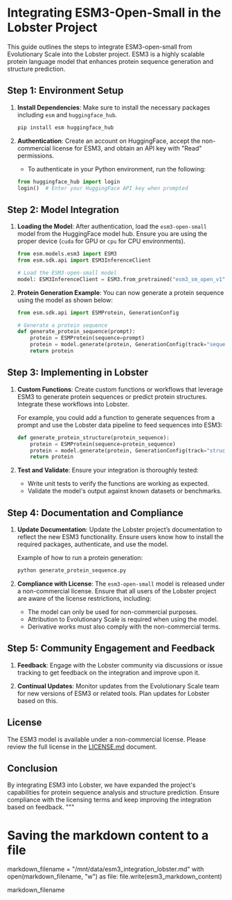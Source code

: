 # Integrating ESM3-Open-Small in the Lobster Project

This guide outlines the steps to integrate ESM3-open-small from Evolutionary Scale into the Lobster project. ESM3 is a highly scalable protein language model that enhances protein sequence generation and structure prediction.

## Step 1: Environment Setup

1. **Install Dependencies**:
    Make sure to install the necessary packages including `esm` and `huggingface_hub`.
    ```bash
    pip install esm huggingface_hub
    ```

2. **Authentication**:
    Create an account on HuggingFace, accept the non-commercial license for ESM3, and obtain an API key with "Read" permissions.

    - To authenticate in your Python environment, run the following:
    ```python
    from huggingface_hub import login
    login()  # Enter your HuggingFace API key when prompted
    ```

## Step 2: Model Integration

1. **Loading the Model**:
    After authentication, load the `esm3-open-small` model from the HuggingFace model hub. Ensure you are using the proper device (`cuda` for GPU or `cpu` for CPU environments).
    ```python
    from esm.models.esm3 import ESM3
    from esm.sdk.api import ESM3InferenceClient

    # Load the ESM3-open-small model
    model: ESM3InferenceClient = ESM3.from_pretrained("esm3_sm_open_v1").to("cuda")  # or "cpu"
    ```

2. **Protein Generation Example**:
    You can now generate a protein sequence using the model as shown below:
    ```python
    from esm.sdk.api import ESMProtein, GenerationConfig

    # Generate a protein sequence
    def generate_protein_sequence(prompt):
        protein = ESMProtein(sequence=prompt)
        protein = model.generate(protein, GenerationConfig(track="sequence", num_steps=8, temperature=0.7))
        return protein
    ```

## Step 3: Implementing in Lobster

1. **Custom Functions**:
    Create custom functions or workflows that leverage ESM3 to generate protein sequences or predict protein structures. Integrate these workflows into Lobster.

    For example, you could add a function to generate sequences from a prompt and use the Lobster data pipeline to feed sequences into ESM3:
    ```python
    def generate_protein_structure(protein_sequence):
        protein = ESMProtein(sequence=protein_sequence)
        protein = model.generate(protein, GenerationConfig(track="structure", num_steps=8))
        return protein
    ```

2. **Test and Validate**:
    Ensure your integration is thoroughly tested:
    - Write unit tests to verify the functions are working as expected.
    - Validate the model's output against known datasets or benchmarks.

## Step 4: Documentation and Compliance

1. **Update Documentation**:
    Update the Lobster project’s documentation to reflect the new ESM3 functionality. Ensure users know how to install the required packages, authenticate, and use the model.

    Example of how to run a protein generation:
    ```bash
    python generate_protein_sequence.py
    ```

2. **Compliance with License**:
    The `esm3-open-small` model is released under a non-commercial license. Ensure that all users of the Lobster project are aware of the license restrictions, including:
    - The model can only be used for non-commercial purposes.
    - Attribution to Evolutionary Scale is required when using the model.
    - Derivative works must also comply with the non-commercial terms.

## Step 5: Community Engagement and Feedback

1. **Feedback**:
    Engage with the Lobster community via discussions or issue tracking to get feedback on the integration and improve upon it.

2. **Continual Updates**:
    Monitor updates from the Evolutionary Scale team for new versions of ESM3 or related tools. Plan updates for Lobster based on this.

## License

The ESM3 model is available under a non-commercial license. Please review the full license in the [LICENSE.md](https://huggingface.co/EvolutionaryScale/esm3/blob/main/LICENSE.md) document.

## Conclusion

By integrating ESM3 into Lobster, we have expanded the project's capabilities for protein sequence analysis and structure prediction. Ensure compliance with the licensing terms and keep improving the integration based on feedback.
"""

# Saving the markdown content to a file
markdown_filename = "/mnt/data/esm3_integration_lobster.md"
with open(markdown_filename, "w") as file:
    file.write(esm3_markdown_content)

markdown_filename

